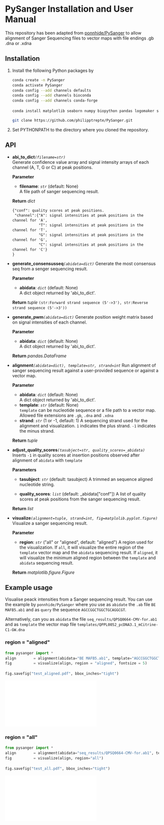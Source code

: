 # PySanger Installation and User Manual

This repository has been adapted from [ponnhide/PySanger](https://github.com/ponnhide/PySanger) to allow alignment of Sanger Sequencing files to vector maps with file endings .gb .dna or .xdna

## Installation
1.  Install the following Python packages by  
	
	```sh
	conda create -n PySanger
	conda activate PySanger
	conda config --add channels defaults
	conda config --add channels bioconda
	conda config --add channels conda-forge
	
	conda install matplotlib seaborn numpy biopython pandas logomaker snapgene-reader
	```

	```sh
	git clone https://github.com/philipptrepte/PySanger.git
	```

2.  Set PYTHONPATH to the directory where you cloned the repository.

## API
- **abi_to_dict**_`(filename=str)`_  
	Generate confidence value array and signal intensity arrays of each channel (A, T, G or C) at peak positions. 
	
	**Parameter**
	
	- **filename**: *`str`*  (default: None)  
	A file path of sanger sequencing result.   
	
	**Return**
	_dict_
	``` 
	{"conf": quality scores at peak positions.
	 "channel":{"A": signal intensities at peak positions in the channel for 'A',
	            "T": signal intensities at peak positions in the channel for 'T',
	            "G": signal intensities at peak positions in the channel for 'G',
	            "C": signal intensities at peak positions in the channel for 'C'}
	}
	```

- **generate_consensusseq**_`(abidata=dict)`_
	Generate the most consensus seq from a senger sequencing result.  

	**Parameter**
	
	- **abidata**: *`dict`*  (default: None)  
	A dict object returned by 'abi_to_dict'.   
	
	**Return**
	_tuple_
	`(str:Forward strand sequence (5'->3'), str:Reverse strand sequence (5'->3'))` 

- **generate_pwm**_`(abidata=dict)`_
	Generate position weight matrix based on signal intensities of each channel.   
	
	**Parameter**
	
	- **abidata**: *`dict`*  (default: None)  
	A dict object returned by 'abi_to_dict'.   

	**Return**
	_pandas.DataFrame_

- **alignment**_`(abidata=dict), template=str, strand=int`_
	Run alignment of sanger sequencing result against a user-provided sequence or against a vector map.

	**Parameter**  	
	
	- **abidata**: *`dict`*  (default: None)  
	A dict object returned by 'abi_to_dict'.   
	- **template**: *`str`*  (default: None)  
	`template` can be nucleotide sequence or a file path to a vector map. Allowed file extensions are `.gb`, `.dna` and `.xdna`
	- **strand**: *`str`* (1 or -1, default: 1) 
	A sequencing strand used for the alignment and visualization. `1` indicates the plus strand. `-1` indicates the minus strand. 

	**Return**
	_tuple_

- **adjust_quality_scores**_`(tasubject=str, quality_scores=_abidata)`_
	Inserts `-1` in quality scores at insertion positions observed after alignment of `abidata` with `template`

	**Parameters**

	- **tasubject**: *`str`* (default: tasubject)
	A trimmed an sequence aligned nucleotide string.

	- **quality_scores**: *`list`* (default: _abidata["conf"])
	A list of quality scores at peak positions from the sanger sequencing result.

	**Return**
	_list_

- **visualize**_`(alignment=tuple, strand=int, fig=matplolib.pyplot.figure)`_ 
	Visualize a sanger sequencing result. 
	
	**Parameter**  	
	
	- **region**: *`str`* ("all" or "aligned", default: "aligned")
	A region used for the visualization. If `all`, it will visualize the entire region of the `template` vector map and the `abidata` sequencing result. If `aligned`, it will visualize the minimum aligned region between the `template` and `abidata` sequencing result.
	
	**Return**
	_matplotlib.figure.Figure_


## Example usage 
Visualise peack intensities from a Sanger sequencing result. You can use the example by `ponnhide/PySanger` where you use as `abidate` the `.ab` file `BE MAFB5.ab1` and as `query` the sequence `AGCCGGCTGGCTGCAGGCGT`.

Alternatively, can you as `abidata` the file `seq_results/QPSQ0664-CMV-for.ab1` and as `template` the vector map file `templates/QPPL0052_pcDNA3.1_mCitrine-C1-GW.dna`

### region = "aligned"
```python
from pysanger import * 
align        = alignment(abidata="BE MAFB5.ab1", template="AGCCGGCTGGCTGCAGGCGT")
fig	         = visualize(align, region = "aligned", fontsize = 5)

fig.savefig("test_aligned.pdf", bbox_inches="tight") 
```

![test_aligned.pdf](test_aligned.pdf)


### region = "all"
``` python
from pysanger import * 
align        = alignment(abidata="seq_results/QPSQ0664-CMV-for.ab1", template="templates/QPPL0052_pcDNA3.1_mCitrine-C1-GW.dna")
fig          = visualize(align, region="all")

fig.savefig("test_all.pdf", bbox_inches="tight") 
```

![test_all.pdf](test_all.pdf)

